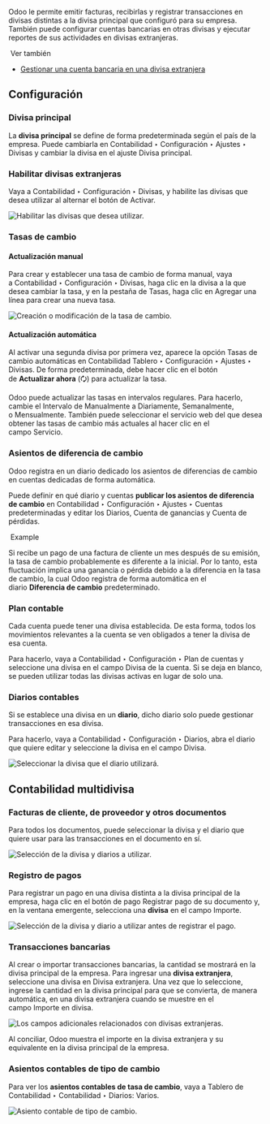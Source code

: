 Odoo le permite emitir facturas, recibirlas y registrar transacciones en divisas distintas a la divisa principal que configuró para su empresa. También puede configurar cuentas bancarias en otras divisas y ejecutar reportes de sus actividades en divisas extranjeras.

 Ver también

- [Gestionar una cuenta bancaria en una divisa extranjera](https://www.odoo.com/documentation/17.0/es/applications/finance/accounting/bank/foreign_currency.html)
    

## Configuración[](https://www.odoo.com/documentation/17.0/es/applications/finance/accounting/get_started/multi_currency.html#configuration "Enlazar permanentemente con este título")

### Divisa principal[](https://www.odoo.com/documentation/17.0/es/applications/finance/accounting/get_started/multi_currency.html#main-currency "Enlazar permanentemente con este título")

La **divisa principal** se define de forma predeterminada según el país de la empresa. Puede cambiarla en Contabilidad ‣ Configuración ‣ Ajustes ‣ Divisas y cambiar la divisa en el ajuste Divisa principal.

### Habilitar divisas extranjeras[](https://www.odoo.com/documentation/17.0/es/applications/finance/accounting/get_started/multi_currency.html#enable-foreign-currencies "Enlazar permanentemente con este título")

Vaya a Contabilidad ‣ Configuración ‣ Divisas, y habilite las divisas que desea utilizar al alternar el botón de Activar.

![Habilitar las divisas que desea utilizar.](https://www.odoo.com/documentation/17.0/es/_images/enable-foreign-currencies.png)

### Tasas de cambio[](https://www.odoo.com/documentation/17.0/es/applications/finance/accounting/get_started/multi_currency.html#currency-rates "Enlazar permanentemente con este título")

#### Actualización manual[](https://www.odoo.com/documentation/17.0/es/applications/finance/accounting/get_started/multi_currency.html#manual-update "Enlazar permanentemente con este título")

Para crear y establecer una tasa de cambio de forma manual, vaya a Contabilidad ‣ Configuración ‣ Divisas, haga clic en la divisa a la que desea cambiar la tasa, y en la pestaña de Tasas, haga clic en Agregar una línea para crear una nueva tasa.

![Creación o modificación de la tasa de cambio.](https://www.odoo.com/documentation/17.0/es/_images/manual-rate-update.png)

#### Actualización automática[](https://www.odoo.com/documentation/17.0/es/applications/finance/accounting/get_started/multi_currency.html#automatic-update "Enlazar permanentemente con este título")

Al activar una segunda divisa por primera vez, aparece la opción Tasas de cambio automáticas en Contabilidad Tablero ‣ Configuración ‣ Ajustes ‣ Divisas. De forma predeterminada, debe hacer clic en el botón de **Actualizar ahora** (🗘) para actualizar la tasa.

Odoo puede actualizar las tasas en intervalos regulares. Para hacerlo, cambie el Intervalo de Manualmente a Diariamente, Semanalmente, o Mensualmente. También puede seleccionar el servicio web del que desea obtener las tasas de cambio más actuales al hacer clic en el campo Servicio.

### Asientos de diferencia de cambio[](https://www.odoo.com/documentation/17.0/es/applications/finance/accounting/get_started/multi_currency.html#exchange-difference-entries "Enlazar permanentemente con este título")

Odoo registra en un diario dedicado los asientos de diferencias de cambio en cuentas dedicadas de forma automática.

Puede definir en qué diario y cuentas **publicar los asientos de diferencia de cambio** en Contabilidad ‣ Configuración ‣ Ajustes ‣ Cuentas predeterminadas y editar los Diarios, Cuenta de ganancias y Cuenta de pérdidas.

 Example

Si recibe un pago de una factura de cliente un mes después de su emisión, la tasa de cambio probablemente es diferente a la inicial. Por lo tanto, esta fluctuación implica una ganancia o pérdida debido a la diferencia en la tasa de cambio, la cual Odoo registra de forma automática en el diario **Diferencia de cambio** predeterminado.

### Plan contable[](https://www.odoo.com/documentation/17.0/es/applications/finance/accounting/get_started/multi_currency.html#chart-of-accounts "Enlazar permanentemente con este título")

Cada cuenta puede tener una divisa establecida. De esta forma, todos los movimientos relevantes a la cuenta se ven obligados a tener la divisa de esa cuenta.

Para hacerlo, vaya a Contabilidad ‣ Configuración ‣ Plan de cuentas y seleccione una divisa en el campo Divisa de la cuenta. Si se deja en blanco, se pueden utilizar todas las divisas activas en lugar de solo una.

### Diarios contables[](https://www.odoo.com/documentation/17.0/es/applications/finance/accounting/get_started/multi_currency.html#journals "Enlazar permanentemente con este título")

Si se establece una divisa en un **diario**, dicho diario solo puede gestionar transacciones en esa divisa.

Para hacerlo, vaya a Contabilidad ‣ Configuración ‣ Diarios, abra el diario que quiere editar y seleccione la divisa en el campo Divisa.

![Seleccionar la divisa que el diario utilizará.](https://www.odoo.com/documentation/17.0/es/_images/journal-currency.png)

## Contabilidad multidivisa[](https://www.odoo.com/documentation/17.0/es/applications/finance/accounting/get_started/multi_currency.html#multi-currency-accounting "Enlazar permanentemente con este título")

### Facturas de cliente, de proveedor y otros documentos[](https://www.odoo.com/documentation/17.0/es/applications/finance/accounting/get_started/multi_currency.html#invoices-bills-and-other-documents "Enlazar permanentemente con este título")

Para todos los documentos, puede seleccionar la divisa y el diario que quiere usar para las transacciones en el documento en sí.

![Selección de la divisa y diarios a utilizar.](https://www.odoo.com/documentation/17.0/es/_images/currency-field.png)

### Registro de pagos[](https://www.odoo.com/documentation/17.0/es/applications/finance/accounting/get_started/multi_currency.html#payment-registration "Enlazar permanentemente con este título")

Para registrar un pago en una divisa distinta a la divisa principal de la empresa, haga clic en el botón de pago Registrar pago de su documento y, en la ventana emergente, selecciona una **divisa** en el campo Importe.

![Selección de la divisa y diario a utilizar antes de registrar el pago.](https://www.odoo.com/documentation/17.0/es/_images/register-payment.png)

### Transacciones bancarias[](https://www.odoo.com/documentation/17.0/es/applications/finance/accounting/get_started/multi_currency.html#bank-transactions "Enlazar permanentemente con este título")

Al crear o importar transacciones bancarias, la cantidad se mostrará en la divisa principal de la empresa. Para ingresar una **divisa extranjera**, seleccione una divisa en Divisa extranjera. Una vez que lo seleccione, ingrese la cantidad en la divisa principal para que se convierta, de manera automática, en una divisa extranjera cuando se muestre en el campo Importe en divisa.

![Los campos adicionales relacionados con divisas extranjeras.](https://www.odoo.com/documentation/17.0/es/_images/foreign-fields.png)

Al conciliar, Odoo muestra el importe en la divisa extranjera y su equivalente en la divisa principal de la empresa.

### Asientos contables de tipo de cambio[](https://www.odoo.com/documentation/17.0/es/applications/finance/accounting/get_started/multi_currency.html#exchange-rate-journal-entries "Enlazar permanentemente con este título")

Para ver los **asientos contables de tasa de cambio**, vaya a Tablero de Contabilidad ‣ Contabilidad ‣ Diarios: Varios.

![Asiento contable de tipo de cambio.](https://www.odoo.com/documentation/17.0/es/_images/exchange-journal-currency.png)